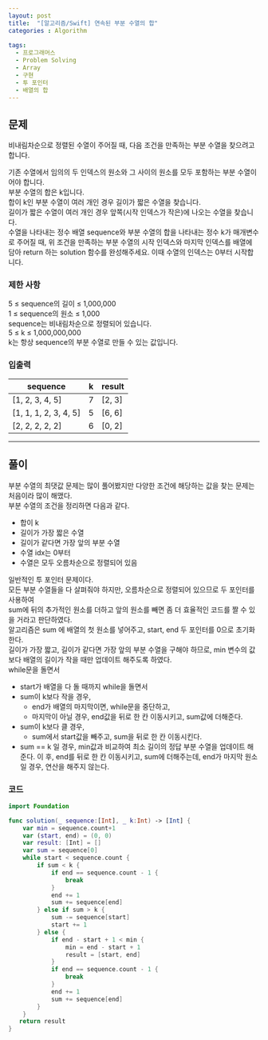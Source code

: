 ```yaml
---
layout: post
title:  "[알고리즘/Swift] 연속된 부분 수열의 합"
categories : Algorithm
  
tags:
  - 프로그래머스
  - Problem Solving
  - Array
  - 구현
  - 투 포인터
  - 배열의 합
---
```


## 문제
비내림차순으로 정렬된 수열이 주어질 때, 다음 조건을 만족하는 부분 수열을 찾으려고 합니다.  

기존 수열에서 임의의 두 인덱스의 원소와 그 사이의 원소를 모두 포함하는 부분 수열이어야 합니다.  
부분 수열의 합은 k입니다.  
합이 k인 부분 수열이 여러 개인 경우 길이가 짧은 수열을 찾습니다.  
길이가 짧은 수열이 여러 개인 경우 앞쪽(시작 인덱스가 작은)에 나오는 수열을 찾습니다.  
수열을 나타내는 정수 배열 sequence와 부분 수열의 합을 나타내는 정수 k가 매개변수로 주어질 때, 위 조건을 만족하는 부분 수열의 시작 인덱스와 마지막 인덱스를 배열에 담아 return 하는 solution 함수를 완성해주세요. 이때 수열의 인덱스는 0부터 시작합니다.  

### 제한 사항
5 ≤ sequence의 길이 ≤ 1,000,000  
1 ≤ sequence의 원소 ≤ 1,000  
sequence는 비내림차순으로 정렬되어 있습니다.  
5 ≤ k ≤ 1,000,000,000  
k는 항상 sequence의 부분 수열로 만들 수 있는 값입니다.  

### 입출력   

|sequence|k|result|
|---|---|---|
|[1, 2, 3, 4, 5]|7|[2, 3]|
|[1, 1, 1, 2, 3, 4, 5]|5|[6, 6]|
|[2, 2, 2, 2, 2]|6|[0, 2]|
* * *
## 풀이
부분 수열의 최댓값 문제는 많이 풀어봤지만 다양한 조건에 해당하는 값을 찾는 문제는 처음이라 많이 해맸다.   
부분 수열의 조건을 정리하면 다음과 같다.  
- 합이 k
- 길이가 가장 짧은 수열
- 길이가 같다면 가장 앞의 부분 수열
- 수열 idx는 0부터
- 수열은 모두 오름차순으로 정렬되어 있음

일반적인 투 포인터 문제이다.   
모든 부분 수열들을 다 살펴줘야 하지만, 오름차순으로 정렬되어 있으므로 두 포인터를 사용하여  
sum에 뒤의 추가적인 원소를 더하고 앞의 원소를 빼면 좀 더 효율적인 코드를 짤 수 있을 거라고 판단하였다.   
알고리즘은 sum 에 배열의 첫 원소를 넣어주고, start, end 두 포인터를 0으로 초기화한다.  
길이가 가장 짧고, 길이가 같다면 가장 앞의 부분 수열을 구해야 하므로, min 변수의 값보다 배열의 길이가 작을 때만 업데이트 해주도록 하였다.  
while문을 돌면서  
- start가 배열을 다 돌 때까지 while을 돌면서
- sum이 k보다 작을 경우,
  - end가 배열의 마지막이면, while문을 중단하고, 
  - 마지막이 아닐 경우, end값을 뒤로 한 칸 이동시키고, sum값에 더해준다.
- sum이 k보다 클 경우, 
  - sum에서 start값을 빼주고, sum을 뒤로 한 칸 이동시킨다.
- sum == k 일 경우, min값과 비교하여 최소 길이의 정답 부분 수열을 업데이트 해준다.
                  이 후, end를 뒤로 한 칸 이동시키고, sum에 더해주는데, end가 마지막 원소일 경우, 연산을 해주지 않는다.  
                  

### 코드
```swift
import Foundation

func solution(_ sequence:[Int], _ k:Int) -> [Int] {
    var min = sequence.count+1
    var (start, end) = (0, 0)
    var result: [Int] = []
    var sum = sequence[0]
    while start < sequence.count {
        if sum < k {
            if end == sequence.count - 1 {
                break
            }
            end += 1
            sum += sequence[end]
        } else if sum > k {
            sum -= sequence[start]
            start += 1
        } else {
            if end - start + 1 < min {
                min = end - start + 1
                result = [start, end]
            }
            if end == sequence.count - 1 {
                break
            }
            end += 1
            sum += sequence[end]
        }
    }
   return result
}
```
